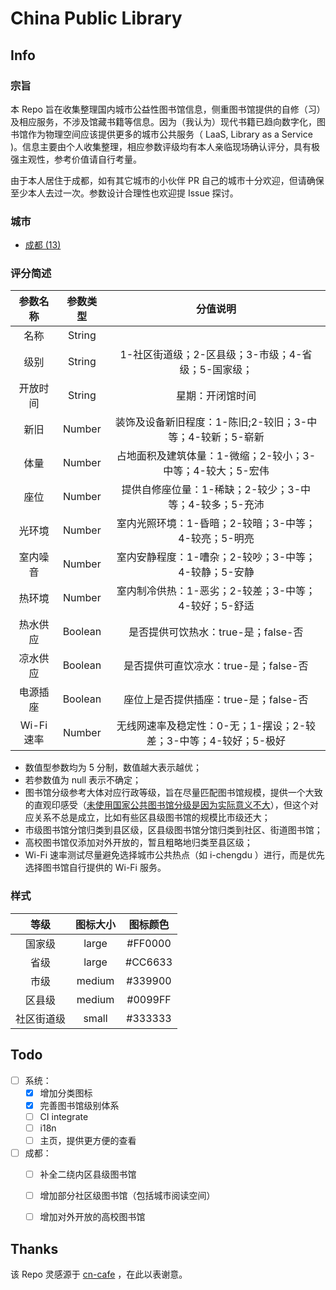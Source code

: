 # China Public Library

## Info

### 宗旨

本 Repo 旨在收集整理国内城市公益性图书馆信息，侧重图书馆提供的自修（习）及相应服务，不涉及馆藏书籍等信息。因为（我认为）现代书籍已趋向数字化，图书馆作为物理空间应该提供更多的城市公共服务（ LaaS, Library as a Service )。信息主要由个人收集整理，相应参数评级均有本人亲临现场确认评分，具有极强主观性，参考价值请自行考量。

由于本人居住于成都，如有其它城市的小伙伴 PR 自己的城市十分欢迎，但请确保至少本人去过一次。参数设计合理性也欢迎提 Issue 探讨。

### 城市

- [成都 (13)](https://github.com/kid1412621/CHN-Public-Library/blob/master/chengdu.geojson)

### 评分简述

|  参数名称  | 参数类型 |                           分值说明                           |
| :--------: | :------: | :----------------------------------------------------------: |
|    名称    |  String  |                                                              |
|    级别    |  String  |      1-社区街道级；2-区县级；3-市级；4-省级；5-国家级；      |
|  开放时间  |  String  |                       星期：开闭馆时间                       |
|    新旧    |  Number  |  装饰及设备新旧程度：1-陈旧;2-较旧；3-中等；4-较新；5-崭新   |
|    体量    |  Number  |  占地面积及建筑体量：1-微缩；2-较小；3-中等；4-较大；5-宏伟  |
|    座位    |  Number  |    提供自修座位量：1-稀缺；2-较少；3-中等；4-较多；5-充沛    |
|   光环境   |  Number  |     室内光照环境：1-昏暗；2-较暗；3-中等；4-较亮；5-明亮     |
|  室内噪音  |  Number  |     室内安静程度：1-嘈杂；2-较吵；3-中等；4-较静；5-安静     |
|   热环境   |  Number  |     室内制冷供热：1-恶劣；2-较差；3-中等；4-较好；5-舒适     |
|  热水供应  | Boolean  |             是否提供可饮热水：true-是；false-否              |
|  凉水供应  | Boolean  |            是否提供可直饮凉水：true-是；false-否             |
|  电源插座  | Boolean  |            座位上是否提供插座：true-是；false-否             |
| Wi-Fi 速率 |  Number  | 无线网速率及稳定性：0-无；1-摆设；2-较差；3-中等；4-较好；5-极好 |

* 数值型参数均为 5 分制，数值越大表示越优；
* 若参数值为 null 表示不确定；
* 图书馆分级参考大体对应行政等级，旨在尽量匹配图书馆规模，提供一个大致的直观印感受（[未使用国家公共图书馆分级是因为实际意义不大](http://www.lsc.org.cn/contents/1129/12564.html#)），但这个对应关系不总是成立，比如有些区县级图书馆的规模比市级还大；
* 市级图书馆分馆归类到县区级，区县级图书馆分馆归类到社区、街道图书馆；
* 高校图书馆仅添加对外开放的，暂且粗略地归类至县区级；
* Wi-Fi 速率测试尽量避免选择城市公共热点（如 i-chengdu ）进行，而是优先选择图书馆自行提供的 Wi-Fi 服务。

### 样式

|    等级    | 图标大小 | 图标颜色 |
| :--------: | :------: | :------: |
|   国家级   |  large   | \#FF0000 |
|    省级    |  large   | \#CC6633 |
|    市级    |  medium  | \#339900 |
|   区县级   |  medium  | \#0099FF |
| 社区街道级 |  small   | \#333333  |



## Todo

- [ ] 系统：
	- [x] 增加分类图标
	- [x] 完善图书馆级别体系
	- [ ] CI integrate
	- [ ] i18n
	- [ ] 主页，提供更方便的查看

- [ ] 成都：
  - [ ] 补全二绕内区县级图书馆
  - [ ] 增加部分社区级图书馆（包括城市阅读空间）
  - [ ] 增加对外开放的高校图书馆
  
  

## Thanks

该 Repo 灵感源于 [cn-cafe](https://github.com/ElaWorkshop/awesome-cn-cafe) ，在此以表谢意。